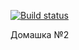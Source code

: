 [![Build status](https://ci.appveyor.com/api/projects/status/yarswkm9g6sbjpus?svg=true)](https://ci.appveyor.com/project/KeciLust/dom-ahj-19)

Домашка №2



